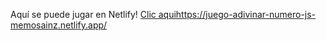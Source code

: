 Aquí se puede jugar en Netlify!
[Clic aqui](https://juego-adivinar-numero-js-memosainz.netlify.app/)https://juego-adivinar-numero-js-memosainz.netlify.app/
